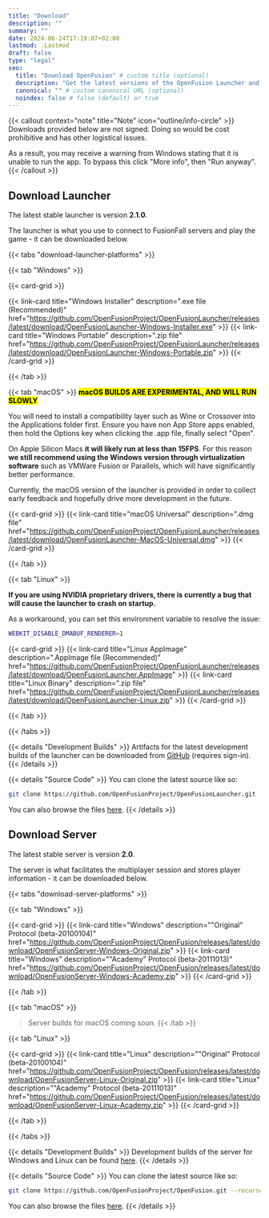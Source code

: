 ```yaml
---
title: "Download"
description: ""
summary: ""
date: 2024-06-24T17:19:07+02:00
lastmod: .Lastmod
draft: false
type: "legal"
seo:
  title: "Download OpenFusion" # custom title (optional)
  description: "Get the latest versions of the OpenFusion Launcher and Server" # custom description (recommended)
  canonical: "" # custom canonical URL (optional)
  noindex: false # false (default) or true
---
```


{{< callout context="note" title="Note" icon="outline/info-circle" >}}
Downloads provided below are not signed. Doing so would be cost prohibitive and has other logistical issues.

As a result, you may receive a warning from Windows stating that it is unable to run the app. To bypass this click "More info", then "Run anyway".
{{< /callout >}}


## Download Launcher

The latest stable launcher is version **2.1.0**.

The launcher is what you use to connect to FusionFall servers and play the game - it can be downloaded below.

{{< tabs "download-launcher-platforms" >}}

{{< tab "Windows" >}}

{{< card-grid >}}

{{< link-card title="Windows Installer"  description=".exe file (Recommended)" href="https://github.com/OpenFusionProject/OpenFusionLauncher/releases/latest/download/OpenFusionLauncher-Windows-Installer.exe" >}}
{{< link-card title="Windows Portable" description=".zip file" href="https://github.com/OpenFusionProject/OpenFusionLauncher/releases/latest/download/OpenFusionLauncher-Windows-Portable.zip" >}}
{{< /card-grid >}}

{{< /tab >}}

{{< tab "macOS" >}}
<mark>**macOS BUILDS ARE EXPERIMENTAL, AND WILL RUN SLOWLY**</mark>

You will need to install a compatibility layer such as Wine or Crossover into the Applications folder first. Ensure you have non App Store apps enabled, then hold the Options key when clicking the .app file, finally select "Open".

On Apple Silicon Macs **it will likely run at less than 15FPS**. For this reason **we still recommend using the Windows version through virtualization software** such as VMWare Fusion or Parallels, which will have significantly better performance.

Currently, the macOS version of the launcher is provided in order to collect early feedback and hopefully drive more development in the future.

{{< card-grid >}}
{{< link-card title="macOS Universal"  description=".dmg file" href="https://github.com/OpenFusionProject/OpenFusionLauncher/releases/latest/download/OpenFusionLauncher-MacOS-Universal.dmg" >}}
{{< /card-grid >}}

{{< /tab >}}

{{< tab "Linux" >}}

**If you are using NVIDIA proprietary drivers, there is currently a bug that will cause the launcher to crash on startup.**

As a workaround, you can set this environment variable to resolve the issue:
```sh
WEBKIT_DISABLE_DMABUF_RENDERER=1
```

{{< card-grid >}}
{{< link-card title="Linux AppImage"  description=".AppImage file (Recommended)" href="https://github.com/OpenFusionProject/OpenFusionLauncher/releases/latest/download/OpenFusionLauncher.AppImage" >}}
{{< link-card title="Linux Binary" description=".zip file" href="https://github.com/OpenFusionProject/OpenFusionLauncher/releases/latest/download/OpenFusionLauncher-Linux.zip" >}}
{{< /card-grid >}}

{{< /tab >}}

{{< /tabs >}}

{{< details "Development Builds" >}}
Artifacts for the latest development builds of the launcher can be downloaded from [GitHub](https://github.com/OpenFusionProject/OpenFusionLauncher/actions) (requires sign-in).
{{< /details >}}

{{< details "Source Code" >}}
You can clone the latest source like so:
```bash
git clone https://github.com/OpenFusionProject/OpenFusionLauncher.git --recurse-submodules
```
You can also browse the files [here](https://github.com/OpenFusionProject/OpenFusionLauncher).
{{< /details >}}

## Download Server

The latest stable server is version **2.0**.

The server is what facilitates the multiplayer session and stores player information - it can be downloaded below.

{{< tabs "download-server-platforms" >}}

{{< tab "Windows" >}}

{{< card-grid >}}
{{< link-card title="Windows" description="\"Original\" Protocol (beta-20100104)" href="https://github.com/OpenFusionProject/OpenFusion/releases/latest/download/OpenFusionServer-Windows-Original.zip" >}}
{{< link-card title="Windows" description="\"Academy\" Protocol (beta-20111013)" href="https://github.com/OpenFusionProject/OpenFusion/releases/latest/download/OpenFusionServer-Windows-Academy.zip" >}}
{{< /card-grid >}}

{{< /tab >}}

{{< tab "macOS" >}}
> Server builds for macOS coming soon.
{{< /tab >}}

{{< tab "Linux" >}}

{{< card-grid >}}
{{< link-card title="Linux" description="\"Original\" Protocol (beta-20100104)" href="https://github.com/OpenFusionProject/OpenFusion/releases/latest/download/OpenFusionServer-Linux-Original.zip" >}}
{{< link-card title="Linux" description="\"Academy\" Protocol (beta-20111013)" href="https://github.com/OpenFusionProject/OpenFusion/releases/latest/download/OpenFusionServer-Linux-Academy.zip" >}}
{{< /card-grid >}}

{{< /tab >}}

{{< /tabs >}}

{{< details "Development Builds" >}}
Development builds of the server for Windows and Linux can be found [here](https://cdn.dexlabs.systems/of-builds/).
{{< /details >}}

{{< details "Source Code" >}}
You can clone the latest source like so:
```bash
git clone https://github.com/OpenFusionProject/OpenFusion.git --recurse-submodules
```
You can also browse the files [here](https://github.com/OpenFusionProject/OpenFusion).
{{< /details >}}

<br/>
